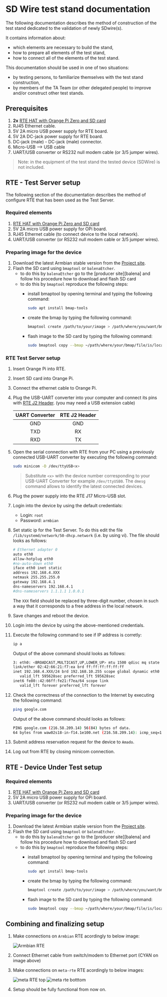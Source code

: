 # SD Wire test stand documentation

The following documentation describes the method of construction of the test
stand dedicated to the validation of newly SDwire(s).

It contains information about:
* which elements are necessary to build the stand,
* how to prepare all elements of the test stand,
* how to connect all of the elements of the test stand.

This documentation should be used in one of two situations:
* by testing persons, to familiarize themselves with the test stand
    construction,
* by members of the TA Team (or other delegated people) to improve and/or
    construct other test stands.

## Prerequisites

1. **2x** [RTE HAT with Orange Pi Zero and SD card](https://3mdeb.com/shop/open-source-hardware/open-source-hardware-3mdeb/rte/)
1. RJ45 Ethernet cable.
1. 5V 2A micro USB power supply for RTE board.
1. 5V 2A DC-jack power supply for RTE board.
1. DC-jack (male) - DC-jack (male) connector.
1. Micro-USB --> USB cable
1. UART/USB converter or RS232 null modem cable (or 3/5 jumper wires).

> Note: in the equipment of the test stand the tested device (SDWire) is
    not included.

## RTE - Test Server setup

The following section of the documentation describes the method of configure
RTE that has been used as the Test Server.

### Required elements

1. [RTE HAT with Orange Pi Zero and SD card](https://3mdeb.com/shop/open-source-hardware/open-source-hardware-3mdeb/rte/)
1. 5V 2A micro USB power supply for OPi board.
1. RJ45 Ethernet cable (to connect device to the local network).
1. UART/USB converter (or RS232 null modem cable or 3/5 jumper wires).

### Preparing image for the device

1. Download the latest Armbian stable version from the
    [Project site](https://www.armbian.com/orange-pi-zero/).
1. Flash the SD card using `bmaptool` or `balenaEtcher`.
    * to do this by `balenaEtcher` go to the [producer site][balena]
    and follow his procedure how to download and flash SD card
    * to do this by `bmaptool` reproduce the following steps:
        - install bmaptool by opening terminal and typing the following command:

            ```bash
            sudo apt install bmap-tools
            ```

        - create the bmap by typing the following command:

            ```bash
            bmaptool create /path/to/your/image > /path/where/you/want/bmap/file/saved/bmapfilename.bmap
            ```

        - flash image to the SD card by typing the following command:

            ```bash
            sudo bmaptool copy --bmap ~/path/where/your/bmap/file/is/located /path/where/your/image/is/located /path/to/memory/device
            ```

### RTE Test Server setup

1. Insert Orange Pi into RTE.
1. Insert SD card into Orange Pi.
1. Connect the ethernet cable to Orange Pi.
1. Plug the USB-UART converter into your computer and connect its pins with
    [RTE J2 Header](../specification/#uart0-header). (you may need a
    USB extension cable)

    |UART Converter | RTE J2 Header|
    |:-------------:|:------------:|
    | GND           | GND          |
    | TXD           | RX           |
    | RXD           | TX           |

1. Open the serial connection with RTE from your PC using a previously connected
    USB-UART converter by executing the following command:

    ```bash
    sudo minicom -D /dev/ttyUSB<x>
    ```

    > Substitute `<x>` with the device number corresponding to your USB-UART
    > Converter for example `/dev/ttyUSB0`. The `dmesg` command allows to
    > identify the latest connected devices.

1. Plug the power supply into the RTE J17 Micro-USB slot.
1. Login into the device by using the default credentials:
    - Login: `root`
    - Password: `armbian`

1. Set static ip for the Test Server. To do this edit the file
    `/lib/systemd/network/50-dhcp.network` (i.e. by using vi). The file should
    looks as follows:

    ```bash
    # Ethernet adapter 0
    auto eth0
    allow-hotplug eth0
    #no-auto-down eth0
    iface eth0 inet static
    address 192.168.4.XXX
    netmask 255.255.255.0
    gateway 192.168.4.1
    dns-nameservers 192.168.4.1
    #dns-nameservers 1.1.1.1 1.0.0.1
    ```

    The `XXX` field should be replaced by three-digit number, chosen in such
    a way that it corresponds to a free address in the local network.

1. Save changes and reboot the device.
1. Login into the device by using the above-mentioned credentials.
1. Execute the following command to see if IP address is corretly:

    ```bash
    ip a
    ```

    Output of the above command should looks as follows:

    ```bash
    3: eth0: <BROADCAST,MULTICAST,UP,LOWER_UP> mtu 1500 qdisc mq state UP group default qlen 1000
    link/ether 02:42:66:21:f7:ea brd ff:ff:ff:ff:ff:ff
    inet 192.168.4.XXX/24 brd 192.168.10.255 scope global dynamic eth0
       valid_lft 595628sec preferred_lft 595628sec
    inet6 fe80::42:66ff:fe21:f7ea/64 scope link 
       valid_lft forever preferred_lft forever
    ```

1. Check the correctness of the connection to the Internet by executing the
    following command:

    ```bash
    ping google.com
    ```

    Output of the above command should looks as follows:

    ```bash
    PING google.com (216.58.209.14) 56(84) bytes of data.
    64 bytes from waw02s18-in-f14.1e100.net (216.58.209.14): icmp_seq=1 ttl=55 time=19.5 ms
    ```

1. Submit address reservation request for the device to `Amado`.
1. Log out from RTE by closing minicom connection.

## RTE - Device Under Test setup

### Required elements

1. [RTE HAT with Orange Pi Zero and SD card](https://3mdeb.com/shop/open-source-hardware/open-source-hardware-3mdeb/rte/)
1. 5V 2A micro USB power supply for OPi board.
1. UART/USB converter (or RS232 null modem cable or 3/5 jumper wires).

### Preparing image for the device

1. Download the latest Armbian stable version from the
    [Project site](https://www.armbian.com/orange-pi-zero/).
1. Flash the SD card using `bmaptool` or `balenaEtcher`.
    * to do this by `balenaEtcher` go to the [producer site][balena]
    and follow his procedure how to download and flash SD card
    * to do this by `bmaptool` reproduce the following steps:
        - install bmaptool by opening terminal and typing the following command:

            ```bash
            sudo apt install bmap-tools
            ```

        - create the bmap by typing the following command:

            ```bash
            bmaptool create /path/to/your/image > /path/where/you/want/bmap/file/saved/bmapfilename.bmap
            ```

        - flash image to the SD card by typing the following command:

            ```bash
            sudo bmaptool copy --bmap ~/path/where/your/bmap/file/is/located /path/where/your/image/is/located /path/to/memory/device
            ```

## Combining and finalizing setup

1. Make connections on `Armbian` RTE acordingly to below image:

    ![Armbian RTE](images/sdwire-armbian-top.jpg)

1. Connect Ethernet cable from switch/modem to Ethernet port
    (CYAN on image above)

1. Make connections on `meta-rte` RTE acordingly to below images:

    ![meta RTE top](images/sdwire-meta-rte-top.jpg)
    ![meta rte botttom](images/sdwire-meta-rte-bottom.jpg)

1. Setup should be fully functional from now on.
